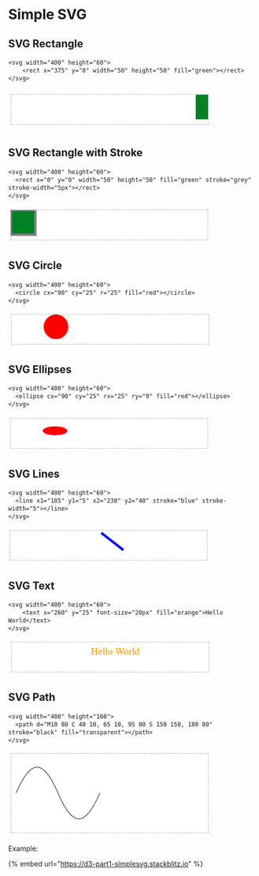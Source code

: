 # Simple SVG

## SVG Rectangle

```markup
<svg width="400" height="60">
    <rect x="375" y="0" width="50" height="50" fill="green"></rect>
</svg>
```

![](../../.gitbook/assets/image%20%287%29.png)

## SVG Rectangle with Stroke

```markup
<svg width="400" height="60">
  <rect x="0" y="0" width="50" height="50" fill="green" stroke="grey" stroke-width="5px"></rect>
</svg>
```

![](../../.gitbook/assets/image.png)

## SVG Circle

```markup
<svg width="400" height="60">
  <circle cx="90" cy="25" r="25" fill="red"></circle>
</svg>
```

![](../../.gitbook/assets/image%20%285%29.png)

## SVG Ellipses

```markup
<svg width="400" height="60">
  <ellipse cx="90" cy="25" rx="25" ry="9" fill="red"></ellipse>
</svg>
```

![](../../.gitbook/assets/image%20%286%29.png)

## SVG Lines

```markup
<svg width="400" height="60">
  <line x1="185" y1="5" x2="230" y2="40" stroke="blue" stroke-width="5"></line>
</svg>
```

![](../../.gitbook/assets/image%20%284%29.png)

## SVG Text

```markup
<svg width="400" height="60">
    <text x="260" y="25" font-size="20px" fill="orange">Hello World</text>
</svg>
```

![](../../.gitbook/assets/image%20%288%29.png)

## SVG Path

```markup
<svg width="400" height="160">
  <path d="M10 80 C 40 10, 65 10, 95 80 S 150 150, 180 80" stroke="black" fill="transparent"></path>
</svg>
```

![](../../.gitbook/assets/image%20%283%29.png)

Example: 

{% embed url="https://d3-part1-simplesvg.stackblitz.io" %}

